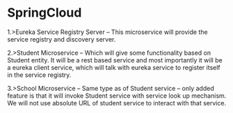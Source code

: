 # SpringCloud

1.>Eureka Service Registry Server – This microservice will provide the service registry 
and discovery server.

2.>Student Microservice – Which will give some functionality based on Student entity. 
It will be a rest based service and most importantly it will be a eureka client service, 
which will talk with eureka service to register itself in the service registry.

3.>School Microservice – Same type as of Student service – only added feature is that 
it will invoke Student service with service look up mechanism. 
We will not use absolute URL of student service to interact with that service.
